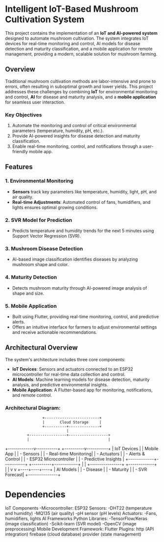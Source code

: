 # Intelligent IoT-Based Mushroom Cultivation System

This project contains the implementation of an **IoT and AI-powered system** designed to automate mushroom cultivation. The system integrates IoT devices for real-time monitoring and control, AI models for disease detection and maturity classification, and a mobile application for remote management, providing a modern, scalable solution for mushroom farming.

## Overview

Traditional mushroom cultivation methods are labor-intensive and prone to errors, often resulting in suboptimal growth and lower yields. This project addresses these challenges by combining **IoT** for environmental monitoring and control, **AI** for disease and maturity analysis, and a **mobile application** for seamless user interaction.

### Key Objectives
1. Automate the monitoring and control of critical environmental parameters (temperature, humidity, pH, etc.).
2. Provide AI-powered insights for disease detection and maturity classification.
3. Enable real-time monitoring, control, and notifications through a user-friendly mobile app.

## Features

### 1. Environmental Monitoring
- **Sensors** track key parameters like temperature, humidity, light, pH, and air quality.
- **Real-time Adjustments**: Automated control of fans, humidifiers, and lights ensures optimal growing conditions.

### 2. SVR Model for Prediction
- Predicts temperature and humidity trends for the next 5 minutes using Support Vector Regression (SVR).

### 3. Mushroom Disease Detection
- AI-based image classification identifies diseases by analyzing mushroom shape and color.

### 4. Maturity Detection
- Detects mushroom maturity through AI-powered image analysis of shape and size.

### 5. Mobile Application
- Built using Flutter, providing real-time monitoring, control, and predictive alerts.
- Offers an intuitive interface for farmers to adjust environmental settings and receive actionable recommendations.

## Architectural Overview

The system's architecture includes three core components:
- **IoT Devices**: Sensors and actuators connected to an ESP32 microcontroller for real-time data collection and control.
- **AI Models**: Machine learning models for disease detection, maturity analysis, and predictive environmental insights.
- **Mobile Application**: A Flutter-based app for monitoring, notifications, and remote control.

### Architectural Diagram:
                     +-------------------------+
                     |       Cloud Storage     |
                     +----------+--------------+
                                |
              +-----------------+------------------+
              |                                    |
+-------------v-----------+            +----------v-----------+
|       IoT Devices       |            |       Mobile App      |
| - Sensors               |            | - Real-time Monitoring|
| - Actuators             |            | - Alerts & Control    |
| - ESP32 Microcontroller |            | - Predictive Insights |
+-------------+-----------+            +----------+------------+
              |                                    |
              +----------------+    +-------------+
                               |    |
                               v    v
                          +----+----+----+
                          |   AI Models   |
                          | - Disease     |
                          | - Maturity    |
                          | - SVR Forecast|
                          +---------------+


# Dependencies
  IoT Components
    -Microcontroller: ESP32
  Sensors:
    -DHT22 (temperature and humidity)
    -MQ135 (air quality)
    -pH sensor (pH levels)
  Actuators: 
    -Fans, humidifiers, lights
  AI Frameworks
    Python Libraries:
        -TensorFlow/Keras (image classification)
        -Scikit-learn (SVR model)
        -OpenCV (image preprocessing)
Mobile Development
  Framework: Flutter
  Plugins:
    http (API integration)
    firebase (cloud database)
    provider (state management)
